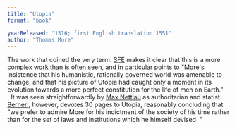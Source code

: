```yaml
---
title: "Utopia"
format: "book"

yearReleased: "1516; first English translation 1551"
author: "Thomas More"
---
```

The work that coined the very term. <a href="http://www.sf-encyclopedia.com/entry/more_sir_thomas">SFE</a> makes it  clear that this is a more complex work than is often seen, and in particular  points to "More's insistence that his humanistic, rationally governed world was  amenable to change, and that his picture of Utopia had caught only a moment in  its evolution towards a more perfect constitution for the life of men on Earth."
 
 
It was seen straightforwardly by <a href="biblio.htm#Nettlau short history">Max Nettlau</a> as authoritarian and  statist. <a href="biblio.htm#Berneri">Berneri</a>, however, devotes 30 pages to Utopia, reasonably concluding that "we prefer to admire More for his  indictment of the society of his time rather than for the set of laws and  institutions which he himself devised. "
 